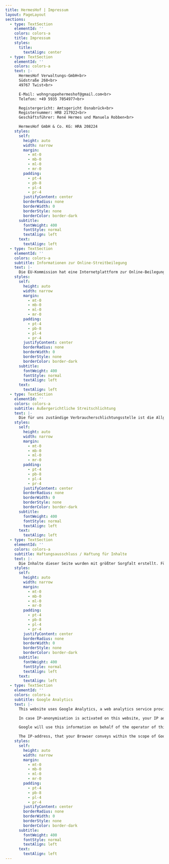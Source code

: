 ```yaml
---
title: HermesHof | Impressum
layout: PageLayout
sections:
  - type: TextSection
    elementId: ''
    colors: colors-a
    title: Impressum
    styles:
      title:
        textAlign: center
  - type: TextSection
    elementId: ''
    colors: colors-a
    text: |-
      HermesHof Verwaltungs-GmbH<br>
      Südstraße 268<br>
      49767 Twist<br>

      E-Mail: wohngruppehermeshof@gmail.com<br>
      Telefon: +49 5935 7054977<br>

      Registergericht: Amtsgericht Osnabrück<br>
      Registernummer: HRB 217922<br>
      Geschäftsführer: René Hermes und Manuela Robben<br>

      HermesHof GmbH & Co. KG: HRA 208224
    styles:
      self:
        height: auto
        width: narrow
        margin:
          - mt-0
          - mb-0
          - ml-0
          - mr-0
        padding:
          - pt-4
          - pb-8
          - pl-4
          - pr-4
        justifyContent: center
        borderRadius: none
        borderWidth: 0
        borderStyle: none
        borderColor: border-dark
      subtitle:
        fontWeight: 400
        fontStyle: normal
        textAlign: left
      text:
        textAlign: left
  - type: TextSection
    elementId: ''
    colors: colors-a
    subtitle: Informationen zur Online-Streitbeilegung
    text: |-
      Die EU-Kommission hat eine Internetplattform zur Online-Beilegung von Streitigkeiten (sog. "OS-Plattform") geschaffen. Die OS-Plattform dient als Anlaufstelle zur außergerichtlichen Beilegung von Streitigkeiten, die aus Online-Dienstleistungsverträgen erwachsen. Die OS-Plattform erreichen Sie https://ec.europa.eu/consumers/odr/main/index.cfm?event=main.home.chooseLanguage.
    styles:
      self:
        height: auto
        width: narrow
        margin:
          - mt-0
          - mb-0
          - ml-0
          - mr-0
        padding:
          - pt-4
          - pb-8
          - pl-4
          - pr-4
        justifyContent: center
        borderRadius: none
        borderWidth: 0
        borderStyle: none
        borderColor: border-dark
      subtitle:
        fontWeight: 400
        fontStyle: normal
        textAlign: left
      text:
        textAlign: left
  - type: TextSection
    elementId: ''
    colors: colors-a
    subtitle: Außergerichtliche Streitschlichtung
    text: |-
      Die für uns zuständige Verbraucherschlichtungsstelle ist die Allgemeine Verbraucherschlichtungsstelle des Zentrums für Schlichtung e.V. Straßburger Str. 8, 77694 Kehl (Internet: www.verbraucher-schlichter.de). Die HermesHof Verwaltungs-GmbH nimmt nicht am Ver­brau­cher­schlich­tungs­ver­fah­ren nach dem Ver­brau­cher­streit­bei­le­gungs­gesetz teil.
    styles:
      self:
        height: auto
        width: narrow
        margin:
          - mt-0
          - mb-0
          - ml-0
          - mr-0
        padding:
          - pt-4
          - pb-8
          - pl-4
          - pr-4
        justifyContent: center
        borderRadius: none
        borderWidth: 0
        borderStyle: none
        borderColor: border-dark
      subtitle:
        fontWeight: 400
        fontStyle: normal
        textAlign: left
      text:
        textAlign: left
  - type: TextSection
    elementId: ''
    colors: colors-a
    subtitle: Haftungsausschluss / Haftung für Inhalte
    text: |-
      Die Inhalte dieser Seite wurden mit größter Sorgfalt erstellt. Für die Richtigkeit, Vollständigkeit und Aktualität der Inhalte kann ich jedoch keine Gewähr übernehmen. Als Diensteanbieter bin ich gemäß § 7 Abs.1 TMG für eigene Inhalte auf diesen Seiten nach den allgemeinen Gesetzen verantwortlich. Nach §§ 8 bis 10 TMG bin ich als Diensteanbieter jedoch nicht verpflichtet, übermittelte oder gespeicherte fremde Informationen zu überwachen oder nach Umständen zu forschen, die auf eine rechtswidrige Tätigkeit hinweisen. Verpflichtungen zur Entfernung oder Sperrung der Nutzung von Informationen nach den allgemeinen Gesetzen bleiben hiervon unberührt. Eine diesbezügliche Haftung ist jedoch erst ab dem Zeitpunkt der Kenntnis einer konkreten Rechtsverletzung möglich. Bei Bekanntwerden von entsprechenden Rechtsverletzungen werde ich diese Inhalte umgehend entfernen.
    styles:
      self:
        height: auto
        width: narrow
        margin:
          - mt-0
          - mb-0
          - ml-0
          - mr-0
        padding:
          - pt-4
          - pb-8
          - pl-4
          - pr-4
        justifyContent: center
        borderRadius: none
        borderWidth: 0
        borderStyle: none
        borderColor: border-dark
      subtitle:
        fontWeight: 400
        fontStyle: normal
        textAlign: left
      text:
        textAlign: left
  - type: TextSection
    elementId: ''
    colors: colors-a
    subtitle: Google Analytics
    text: |-
      This website uses Google Analytics, a web analytics service provided by Google, Inc. (“Google”). Google Analytics uses “cookies”, which are text files placed on your computer, to help the website analyze how users use the site. The information generated by the cookie about your use of the website will be transmitted to and stored by Google on servers in the United States.

      In case IP-anonymisation is activated on this website, your IP address will be truncated within the area of Member States of the European Union or other parties to the Agreement on the European Economic Area. Only in exceptional cases the whole IP address will be first transfered to a Google server in the USA and truncated there. The IP-anonymisation is active on this website.

      Google will use this information on behalf of the operator of this website for the purpose of evaluating your use of the website, compiling reports on website activity for website operators and providing them other services relating to website activity and internet usage.

      The IP-address, that your Browser conveys within the scope of Google Analytics, will not be associated with any other data held by Google. You may refuse the use of cookies by selecting the appropriate settings on your browser, however please note that if you do this you may not be able to use the full functionality of this website. You can also opt-out from being tracked by Google Analytics with effect for the future by downloading and installing Google Analytics Opt-out Browser Addon for your current web browser: http://tools.google.com/dlpage/gaoptout?hl=en
    styles:
      self:
        height: auto
        width: narrow
        margin:
          - mt-0
          - mb-0
          - ml-0
          - mr-0
        padding:
          - pt-4
          - pb-8
          - pl-4
          - pr-4
        justifyContent: center
        borderRadius: none
        borderWidth: 0
        borderStyle: none
        borderColor: border-dark
      subtitle:
        fontWeight: 400
        fontStyle: normal
        textAlign: left
      text:
        textAlign: left
---
```

